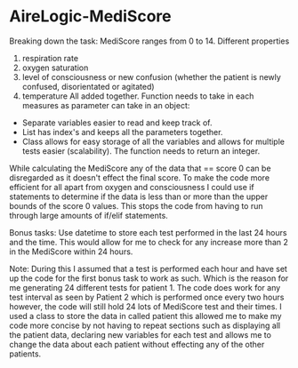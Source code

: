 # AireLogic-MediScore
Breaking down the task:
MediScore ranges from 0 to 14.
Different properties
1. respiration rate
2. oxygen saturation
3. level of consciousness or new confusion (whether the patient is newly confused, disorientated or agitated)
4. temperature
All added together.
Function needs to take in each measures as parameter can take in an object:
- Separate variables easier to read and keep track of.
- List has index's and keeps all the parameters together.
- Class allows for easy storage of all the variables and allows for multiple tests easier (scalability).
The function needs to return an integer.

While calculating the MediScore any of the data that == score 0 can be disregarded as it doesn't effect the final score.
To make the code more efficient for all apart from oxygen and consciousness I could use if statements to determine if the data
is less than or more than the upper bounds of the score 0 values. This stops the code from having to run through large amounts
of if/elif statements.

Bonus tasks:
Use datetime to store each test performed in the last 24 hours and the time. This would allow for me to check for any increase
more than 2 in the MediScore within 24 hours.

Note:
During this I assumed that a test is performed each hour and have set up the code for the first bonus task to work as such.
Which is the reason for me generating 24 different tests for patient 1. The code does work for any test interval as seen by Patient 2
which is performed once every two hours however, the code will still hold 24 lots of MediScore test and their times.
I used a class to store the data in called patient this allowed me to make my code more concise by not having to repeat sections
such as displaying all the patient data, declaring new variables for each test and allows me to change the data about each patient
without effecting any of the other patients.

